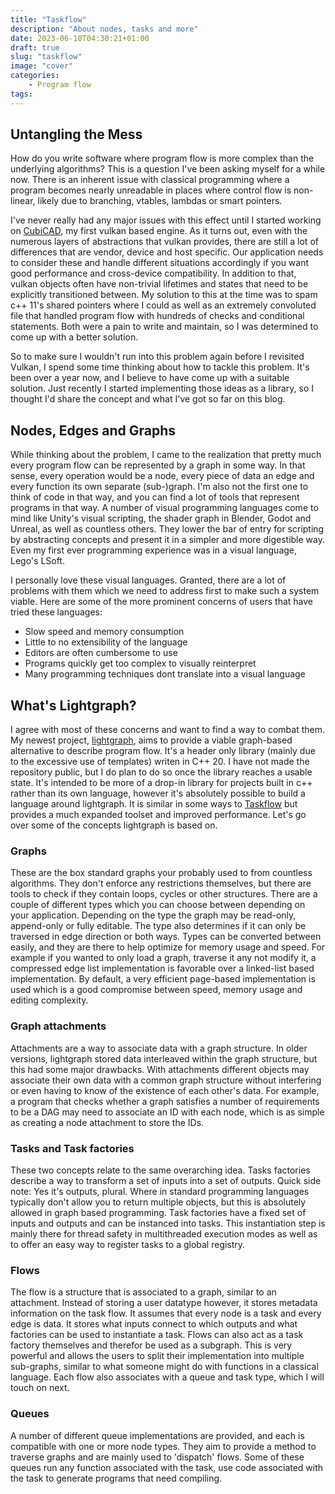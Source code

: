 ```yaml
---
title: "Taskflow"
description: "About nodes, tasks and more"
date: 2023-06-10T04:30:21+01:00
draft: true
slug: "taskflow"
image: "cover"
categories:
    - Program flow
tags:
---
```


## Untangling the Mess

How do you write software where program flow is more complex than the underlying algorithms?
This is a question I've been asking myself for a while now. There is an inherent issue with
classical programming where a program becomes nearly unreadable in places where control flow
is non-linear, likely due to branching, vtables, lambdas or smart pointers.

I've never really had any major issues with this effect until I started working on
[CubiCAD](https://github.com/RedNicStone/CubiCAD), my first vulkan based engine. As it turns
out, even with the numerous layers of abstractions that vulkan provides, there are still a lot
of differences that are vendor, device and host specific. Our application needs to consider
these and handle different situations accordingly if you want good performance and cross-device
compatibility. In addition to that, vulkan objects often have non-trivial lifetimes and states
that need to be explicitly transitioned between. My solution to this at the time was to spam
c++ 11's shared pointers where I could as well as an extremely convoluted file that handled
program flow with hundreds of checks and conditional statements. Both were a pain to write and
maintain, so I was determined to come up with a better solution.

So to make sure I wouldn't run into this problem again before I revisited Vulkan, I spend some
time thinking about how to tackle this problem. It's been over a year now, and I believe to have
come up with a suitable solution. Just recently I started implementing those ideas as a library,
so I thought I'd share the concept and what I've got so far on this blog.


## Nodes, Edges and Graphs

While thinking about the problem, I came to the realization that pretty much every program flow
can be represented by a graph in some way. In that sense, every operation would be a node, every
piece of data an edge and every function its own separate (sub-)graph. I'm also not the first one
to think of code in that way, and you can find a lot of tools that represent programs in that way.
A number of visual programming languages come to mind like Unity's visual scripting, the shader
graph in Blender, Godot and Unreal, as well as countless others. They lower the bar of entry for
scripting by abstracting concepts and present it in a simpler and more digestible way. Even my
first ever programming experience was in a visual language, Lego's LSoft.

I personally love these visual languages. Granted, there are a lot of problems with them which we
need to address first to make such a system viable. Here are some of the more prominent concerns
of users that have tried these languages:
- Slow speed and memory consumption
- Little to no extensibility of the language
- Editors are often cumbersome to use
- Programs quickly get too complex to visually reinterpret
- Many programming techniques dont translate into a visual language


## What's Lightgraph?

I agree with most of these concerns and want to find a way to combat them. My newest project, 
[lightgraph](https://github.com/RedNicStone/lightgraph), aims to provide a viable graph-based 
alternative to describe program flow. It's a header only library (mainly due to the excessive
use of templates) writen in C++ 20. I have not made the repository public, but I do plan to do
so once the library reaches a usable state. It's intended to be more of a drop-in library for
projects built in c++ rather than its own language, however it's absolutely possible to build
a language around lightgraph. It is similar in some ways to 
[Taskflow](https://github.com/taskflow/taskflow) but provides a much expanded toolset and improved
performance. Let's go over some of the concepts lightgraph is based on.

### Graphs
These are the box standard graphs your probably used to from countless algorithms. They don't
enforce any restrictions themselves, but there are tools to check if they contain loops, cycles 
or other structures. There are a couple of different types which you can choose between depending
on your application. Depending on the type the graph may be read-only, append-only or fully editable.
The type also determines if it can only be traversed in edge direction or both ways. Types can be
converted between easily, and they are there to help optimize for memory usage and speed. For example
if you wanted to only load a graph, traverse it any not modify it, a compressed edge list
implementation is favorable over a linked-list based implementation. By default, a very efficient
page-based implementation is used which is a good compromise between speed, memory usage and editing
complexity.

### Graph attachments
Attachments are a way to associate data with a graph structure. In older versions, lightgraph stored
data interleaved within the graph structure, but this had some major drawbacks. With attachments
different objects may associate their own data with a common graph structure without interfering
or even having to know of the existence of each other's data. For example, a program that checks
whether a graph satisfies a number of requirements to be a DAG may need to associate an ID with
each node, which is as simple as creating a node attachment to store the IDs.

### Tasks and Task factories
These two concepts relate to the same overarching idea. Tasks factories describe a way to transform a
set of inputs into a set of outputs. Quick side note: Yes it's outputs, plural. Where in standard
programming  languages typically don't allow you to return multiple objects, but this is absolutely
allowed in graph based programming. Task factories have a fixed set of inputs and outputs and can
be instanced into tasks. This instantiation step is mainly there for thread safety in multithreaded
execution modes as well as to offer an easy way to register tasks to a global registry.

### Flows
The flow is a structure that is associated to a graph, similar to an attachment. Instead of storing
a user datatype however, it stores metadata information on the task flow. It assumes that every
node is a task and every edge is data. It stores what inputs connect to which outputs and what factories
can be used to instantiate a task. Flows can also act as a task factory themselves and therefor be 
used as a subgraph. This is very powerful and allows the users to split their implementation into multiple
sub-graphs, similar to what someone might do with functions in a classical language. Each flow also
associates with a queue and task type, which I will touch on next.

### Queues
A number of different queue implementations are provided, and each is compatible with one or more
node types. They aim to provide a method to traverse graphs and are mainly used to 'dispatch' flows.
Some of these queues run any function associated with the task, use code associated with the task to
generate programs that need compiling.
